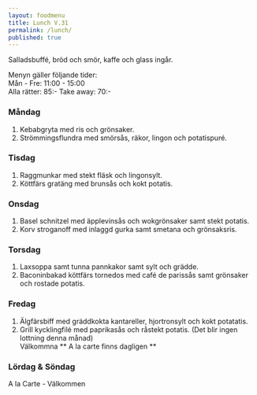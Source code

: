 ```yaml
---
layout: foodmenu
title: Lunch V.31
permalink: /lunch/
published: true
---
```

Salladsbuffé, bröd och smör, kaffe och glass ingår.

Menyn gäller följande tider:  
Mån - Fre: 11:00 - 15:00  
Alla rätter: 85:- Take away: 70:- 

### Måndag
1. Kebabgryta med ris och grönsaker.
2. Strömmingsflundra med smörsås, räkor, lingon och potatispuré.

### Tisdag
1. Raggmunkar med stekt fläsk och lingonsylt.
2. Köttfärs gratäng med brunsås och kokt potatis.

### Onsdag
1. Basel schnitzel med äpplevinsås och wokgrönsaker samt stekt potatis.
2. Korv stroganoff med inlaggd gurka samt smetana och grönsaksris.

### Torsdag
1.  Laxsoppa samt tunna pannkakor samt sylt och grädde. 
2.  Baconinbakad köttfärs tornedos med café de parissås samt grönsaker och rostade potatis.
 
### Fredag
1. Älgfärsbiff med gräddkokta kantareller, hjortronsylt och kokt potatatis.
2. Grill kycklingfilé med paprikasås och råstekt potatis.
                                               (Det blir ingen lottning denna månad)                          
                                Välkommna
                  ** A la carte finns dagligen **  
### Lördag & Söndag
A la Carte - Välkommen
